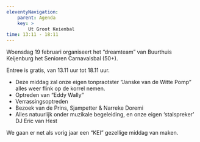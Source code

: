 ```yaml
---
eleventyNavigation:
    parent: Agenda
    key: >
        Ut Groot Keienbal
time: 13:11 - 18:11
---
```


Woensdag 19 februari organiseert het “dreamteam” van Buurthuis Keijenburg het Senioren Carnavalsbal (50+).

Entree is gratis, van 13.11 uur tot 18.11 uur.

- Deze middag zal onze eigen tonpraotster “Janske van de Witte Pomp” alles weer flink op de korrel nemen.
- Optreden van “Eddy Wally”
- Verrassingsoptreden
- Bezoek van de Prins, Sjampetter & Narreke Doremi
- Alles natuurlijk onder muzikale begeleiding, en onze eigen ‘stalspreker’ DJ Eric van Hest

We gaan er net als vorig jaar een “KEI” gezellige middag van maken.